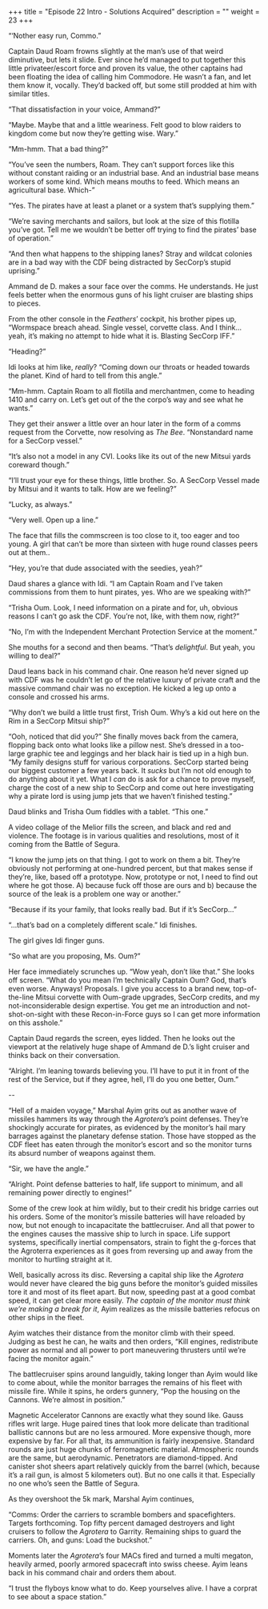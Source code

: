 +++
title = "Episode 22 Intro - Solutions Acquired"
description = ""
weight = 23
+++

“‘Nother easy run, Commo.”

Captain Daud Roam frowns slightly at the man’s use of that weird diminutive, but lets it slide. Ever since he’d managed to put together this little privateer/escort force and proven its value, the other captains had been floating the idea of calling him Commodore. He wasn’t a fan, and let them know it, vocally. They’d backed off, but some still prodded at him with similar titles. 

“That dissatisfaction in your voice, Ammand?”

“Maybe. Maybe that and a little weariness. Felt good to blow raiders to kingdom come but now they’re getting wise. Wary.”

“Mm-hmm. That a bad thing?”

“You’ve seen the numbers, Roam. They can’t support forces like this without constant raiding or an industrial base. And an industrial base means workers of some kind. Which means mouths to feed. Which means an agricultural base. Which-”

“Yes. The pirates have at least a planet or a system that’s supplying them.”

“We’re saving merchants and sailors, but look at the size of this flotilla you’ve got. Tell me we wouldn’t be better off trying to find the pirates’ base of operation.”

“And then what happens to the shipping lanes? Stray and wildcat colonies are in a bad way with the CDF being distracted by SecCorp’s stupid uprising.”

Ammand de D. makes a sour face over the comms. He understands. He just feels better when the enormous guns of his light cruiser are blasting ships to pieces. 

From the other console in the _Feathers_’ cockpit, his brother pipes up, “Wormspace breach ahead. Single vessel, corvette class. And I think… yeah, it’s making no attempt to hide what it is. Blasting SecCorp IFF.”

“Heading?”

Idi looks at him like, _really_? “Coming down our throats or headed towards the planet. Kind of hard to tell from this angle.”

“Mm-hmm. Captain Roam to all flotilla and merchantmen, come to heading 1410 and carry on. Let’s get out of the the corpo’s way and see what he wants.”

They get their answer a little over an hour later in the form of a comms request from the Corvette, now resolving as _The Bee_. “Nonstandard name for a SecCorp vessel.”  

“It’s also not a model in any CVI. Looks like its out of the new Mitsui yards coreward though.”

“I’ll trust your eye for these things, little brother. So. A SecCorp Vessel made by Mitsui and it wants to talk. How are we feeling?”

“Lucky, as always.”

“Very well. Open up a line.”

The face that fills the commscreen is too close to it, too eager and too young. A girl that can’t be more than sixteen with huge round classes peers out at them.. 

“Hey, you’re that dude associated with the seedies, yeah?”

Daud shares a glance with Idi. “I am Captain Roam and I’ve taken commissions from them to hunt pirates, yes. Who are we speaking with?”

“Trisha Oum. Look, I need information on a pirate and for, uh, obvious reasons I can’t go ask the CDF. You’re not, like, with them now, right?”

“No, I’m with the Independent Merchant Protection Service at the moment.”

She mouths for a second and then beams. “That’s _delightful_. But yeah, you willing to deal?”

Daud leans back in his command chair. One reason he’d never signed up with CDF was he couldn’t let go of the relative luxury of private craft and the massive command chair was no exception. He kicked a leg up onto a console and crossed his arms.  

“Why don’t we build a little trust first, Trish Oum. Why’s a kid out here on the Rim in a SecCorp Mitsui ship?”

“Ooh, noticed that did you?” She finally moves back from the camera, flopping back onto what looks like a pillow nest. She’s dressed in a too-large graphic tee and leggings and her black hair is tied up in a high bun. “My family designs stuff for various corporations. SecCorp started being our biggest customer a few years back. It _sucks_ but I’m not old enough to do anything about it yet. What I _can_ do is ask for a chance to prove myself, charge the cost of a new ship to SecCorp and come out here investigating why a pirate lord is using jump jets that we haven’t finished testing.”

Daud blinks and Trisha Oum fiddles with a tablet. “This one.” 

A video collage of the Melior fills the screen, and black and red and violence. The footage is in various qualities and resolutions, most of it coming from the Battle of Segura.

“I know the jump jets on that thing. I got to work on them a bit. They’re obviously not performing at one-hundred percent, but that makes sense if they’re, like, based off a prototype. Now, prototype or not, I need to find out where he got those. A) because fuck off those are ours and b) because the source of the leak is a problem one way or another.”

“Because if its your family, that looks really bad. But if it’s SecCorp…”

“...that’s bad on a completely different scale.” Idi finishes. 

The girl gives Idi finger guns.

“So what are you proposing, Ms. Oum?”

Her face immediately scrunches up. “Wow yeah, don’t like that.” She looks off screen. “What do you mean I’m technically Captain Oum? God, that’s even worse. Anyways! Proposals. I give you access to a brand new, top-of-the-line Mitsui corvette with Oum-grade upgrades, SecCorp credits, and my not-inconsiderable design expertise. You get me an introduction and not-shot-on-sight with these Recon-in-Force guys so I can get more information on this asshole.”

Captain Daud regards the screen, eyes lidded. Then he looks out the viewport at the relatively huge shape of Ammand de D.’s light cruiser and thinks back on their conversation.  

“Alright. I’m leaning towards believing you. I’ll have to put it in front of the rest of the Service, but if they agree, hell, I’ll do you one better, Oum.”

--

“Hell of a maiden voyage,” Marshal Ayim grits out as another wave of missiles hammers its way through the _Agrotera_’s point defenses. They’re shockingly accurate for pirates, as evidenced by the monitor’s hail mary barrages against the planetary defense station. Those have stopped as the CDF fleet has eaten through the monitor’s escort and so the monitor turns its absurd number of weapons against them. 

“Sir, we have the angle.”

“Alright. Point defense batteries to half, life support to minimum, and all remaining power directly to engines!”

Some of the crew look at him wildly, but to their credit his bridge carries out his orders. Some of the monitor’s missile batteries will have reloaded by now, but not enough to incapacitate the battlecruiser. And all that power to the engines causes the massive ship to lurch in space. Life support systems, specifically inertial compensators, strain to fight the g-forces that the Agroterra experiences as it goes from reversing up and away from the monitor to hurtling straight at it.

Well, basically across its disc. Reversing a capital ship like the _Agrotera_ would never have cleared the big guns before the monitor’s guided missiles tore it and most of its fleet apart. But now, speeding past at a good combat speed, it can get clear more easily. _The captain of the monitor must think we’re making a break for it_, Ayim realizes as the missile batteries refocus on other ships in the fleet.

Ayim watches their distance from the monitor climb with their speed. Judging as best he can, he waits and then orders, “Kill engines, redistribute power as normal and all power to port maneuvering thrusters until we’re facing the monitor again.”

The battlecruiser spins around languidly, taking longer than Ayim would like to come about, while the monitor barrages the remains of his fleet with missile fire. While it spins, he orders gunnery, “Pop the housing on the Cannons. We’re almost in position.”

Magnetic Accelerator Cannons are exactly what they sound like. Gauss rifles writ large. Huge paired tines that look more delicate than traditional ballistic cannons but are no less armoured. More expensive though, more expensive by far. For all that, its ammunition is fairly inexpensive. Standard rounds are just huge chunks of ferromagnetic material. Atmospheric rounds are the same, but aerodynamic. Penetrators are diamond-tipped. And canister shot sheers apart relatively quickly from the barrel (which, because it’s a rail gun, is almost 5 kilometers out). But no one calls it that. Especially no one who’s seen the Battle of Segura.

As they overshoot the 5k mark, Marshal Ayim continues,

“Comms: Order the carriers to scramble bombers and spacefighters. Targets forthcoming. Top fifty percent damaged destroyers and light cruisers to follow the _Agrotera_ to Garrity. Remaining ships to guard the carriers. Oh, and guns: Load the buckshot.”

Moments later the _Agrotera_’s four MACs fired and turned a multi megaton, heavily armed, poorly armored spacecraft into swiss cheese. Ayim leans back in his command chair and orders them about. 

“I trust the flyboys know what to do. Keep yourselves alive. I have a corprat to see about a space station.”
